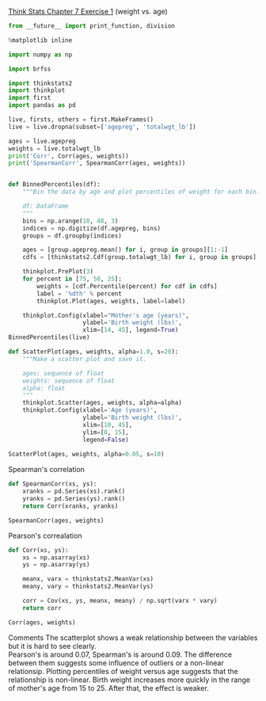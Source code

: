 [Think Stats Chapter 7 Exercise 1](http://greenteapress.com/thinkstats2/html/thinkstats2008.html#toc70) (weight vs. age)

``` python
from __future__ import print_function, division

%matplotlib inline

import numpy as np

import brfss

import thinkstats2
import thinkplot
import first
import pandas as pd

```

``` python
live, firsts, others = first.MakeFrames()
live = live.dropna(subset=['agepreg', 'totalwgt_lb'])
```

``` python
ages = live.agepreg
weights = live.totalwgt_lb
print('Corr', Corr(ages, weights))
print('SpearmanCorr', SpearmanCorr(ages, weights))
```

``` python

def BinnedPercentiles(df):
    """Bin the data by age and plot percentiles of weight for each bin.

    df: DataFrame
    """
    bins = np.arange(10, 48, 3)
    indices = np.digitize(df.agepreg, bins)
    groups = df.groupby(indices)

    ages = [group.agepreg.mean() for i, group in groups][1:-1]
    cdfs = [thinkstats2.Cdf(group.totalwgt_lb) for i, group in groups][1:-1]

    thinkplot.PrePlot(3)
    for percent in [75, 50, 25]:
        weights = [cdf.Percentile(percent) for cdf in cdfs]
        label = '%dth' % percent
        thinkplot.Plot(ages, weights, label=label)

    thinkplot.Config(xlabel="Mother's age (years)",
                     ylabel='Birth weight (lbs)',
                     xlim=[14, 45], legend=True)
BinnedPercentiles(live)   
```

``` python
def ScatterPlot(ages, weights, alpha=1.0, s=20):
    """Make a scatter plot and save it.

    ages: sequence of float
    weights: sequence of float
    alpha: float
    """
    thinkplot.Scatter(ages, weights, alpha=alpha)
    thinkplot.Config(xlabel='Age (years)',
                     ylabel='Birth weight (lbs)',
                     xlim=[10, 45],
                     ylim=[0, 15],
                     legend=False)
    
ScatterPlot(ages, weights, alpha=0.05, s=10)
```

Spearman's correlation
``` python
def SpearmanCorr(xs, ys):
    xranks = pd.Series(xs).rank()
    yranks = pd.Series(ys).rank()
    return Corr(xranks, yranks)

SpearmanCorr(ages, weights)
```

Pearson's correalation
``` python
def Corr(xs, ys):
    xs = np.asarray(xs)
    ys = np.asarray(ys)

    meanx, varx = thinkstats2.MeanVar(xs)
    meany, vary = thinkstats2.MeanVar(ys)

    corr = Cov(xs, ys, meanx, meany) / np.sqrt(varx * vary)
    return corr

Corr(ages, weights)
  ```
Comments
The scatterplot shows a weak relationship between the variables but it is hard to see clearly.  
Pearson's is around 0.07, Spearman's is around 0.09.  The difference between them suggests some influence of outliers or a non-linear relationsip. Plotting percentiles of weight versus age suggests that the relationship is non-linear.  Birth weight increases more quickly in the range of mother's age from 15 to 25.  After that, the effect is weaker.
